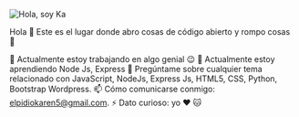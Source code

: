 ![Hola, soy Ka](https://user-images.githubusercontent.com/53590903/121248182-8309fd00-c879-11eb-8382-d1b6ebd5e7d3.png)

Hola 🙋
Este es el lugar donde abro cosas de código abierto y rompo cosas 🤣

🔭 Actualmente estoy trabajando en algo genial 😉
🌱 Actualmente estoy aprendiendo Node Js, Express
💬 Pregúntame sobre cualquier tema relacionado con
JavaScript, NodeJs, Express Js, HTML5, CSS, Python, Bootstrap Wordpress.
📫 Cómo comunicarse conmigo: elpidiokaren5@gmail.com.
⚡ Dato curioso: yo ❤️ 🐱

